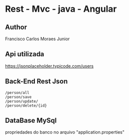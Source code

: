 Rest - Mvc - java - Angular
====================

Author
---------------------
Francisco Carlos Moraes Junior


Api utilizada 
---------------------
https://jsonplaceholder.typicode.com/users

Back-End Rest Json
---------------------
	/person/all
	/person/save
	/person/update/
	/person/delete/{id}

DataBase MySql
---------------------
propriedades do banco no arquivo "application.properties"
